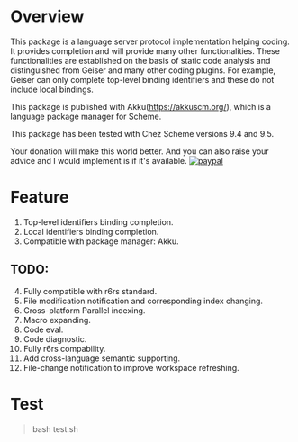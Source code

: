 # Overview

This package is a language server protocol implementation helping coding. It provides completion and will provide many other functionalities. These functionalities are established on the basis of static code analysis and distinguished from Geiser and many other coding plugins. For example, Geiser can only complete top-level binding identifiers and these do not include local bindings.

This package is published with Akku(https://akkuscm.org/), which is a language package manager for Scheme. 

This package has been tested with Chez Scheme versions 9.4 and 9.5.

Your donation will make this world better. And you can also raise your advice and I would implement is if it's available.
[![paypal](https://www.paypalobjects.com/en_US/i/btn/btn_donateCC_LG.gif)](https://www.paypal.com/paypalme/ufo5260987423/10)

# Feature

1. Top-level identifiers binding completion.
2. Local identifiers binding completion.
3. Compatible with package manager: Akku.

## TODO: 

4. Fully compatible with r6rs standard.
5. File modification notification and corresponding index changing.
6. Cross-platform Parallel indexing.
7. Macro expanding.
8. Code eval.
9. Code diagnostic.
10. Fully r6rs compability.
11. Add cross-language semantic supporting.
12. File-change notification to improve workspace refreshing.

# Test
> bash test.sh
